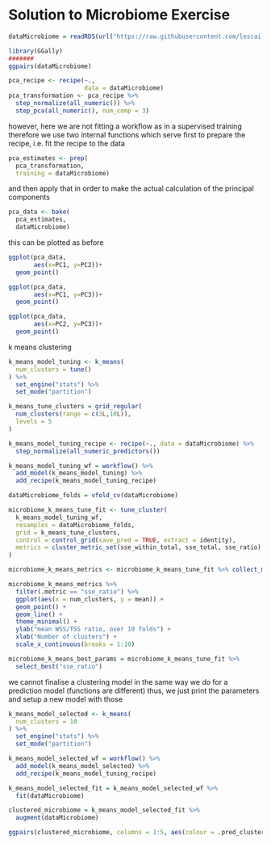 # Solution to Microbiome Exercise





```R
dataMicrobiome = readRDS(url("https://raw.githubusercontent.com/lescai-teaching/class-bigdata-2023/main/L18_modelling_exercises/L18_dataset_dataMicrobiome.rds"))
```

```R
library(GGally)
#######
ggpairs(dataMicrobiome)
```



```R
pca_recipe <- recipe(~., 
                     data = dataMicrobiome)
pca_transformation <- pca_recipe %>% 
  step_normalize(all_numeric()) %>% 
  step_pca(all_numeric(), num_comp = 3)
```


however, here we are not fitting a workflow as in a supervised training
therefore we use two internal functions which serve
first to prepare the recipe, i.e. fit the recipe to the data


```R
pca_estimates <- prep(
  pca_transformation,
  training = dataMicrobiome)
```

and then apply that in order to make the actual calculation
of the principal components

```R
pca_data <- bake(
  pca_estimates,
  dataMicrobiome)
```

this can be plotted as before

```R
ggplot(pca_data,
       aes(x=PC1, y=PC2))+
  geom_point()
```

```R
ggplot(pca_data,
       aes(x=PC1, y=PC3))+
  geom_point()
```


```R
ggplot(pca_data,
       aes(x=PC2, y=PC3))+
  geom_point()
```



k means clustering


```R
k_means_model_tuning <- k_means(
  num_clusters = tune()
) %>% 
  set_engine("stats") %>% 
  set_mode("partition")
```


```R
k_means_tune_clusters = grid_regular(
  num_clusters(range = c(3L,10L)),
  levels = 5
)
```


```R
k_means_model_tuning_recipe <- recipe(~., data = dataMicrobiome) %>% 
  step_normalize(all_numeric_predictors())
```


```R
k_means_model_tuning_wf = workflow() %>% 
  add_model(k_means_model_tuning) %>% 
  add_recipe(k_means_model_tuning_recipe)
```


```R
dataMicrobiome_folds = vfold_cv(dataMicrobiome)
```


```R
microbiome_k_means_tune_fit <- tune_cluster(
  k_means_model_tuning_wf,
  resamples = dataMicrobiome_folds,
  grid = k_means_tune_clusters,
  control = control_grid(save_pred = TRUE, extract = identity),
  metrics = cluster_metric_set(sse_within_total, sse_total, sse_ratio)
)
```


```R
microbiome_k_means_metrics <- microbiome_k_means_tune_fit %>% collect_metrics()
```



```R
microbiome_k_means_metrics %>%
  filter(.metric == "sse_ratio") %>%
  ggplot(aes(x = num_clusters, y = mean)) +
  geom_point() +
  geom_line() +
  theme_minimal() +
  ylab("mean WSS/TSS ratio, over 10 folds") +
  xlab("Number of clusters") +
  scale_x_continuous(breaks = 1:10)
```


```R
microbiome_k_means_best_params = microbiome_k_means_tune_fit %>%
  select_best("sse_ratio")
```

we cannot finalise a clustering model in the same way we do for
a prediction model (functions are different)
thus, we just print the parameters and setup a new model with those



```R
k_means_model_selected <- k_means(
  num_clusters = 10
) %>% 
  set_engine("stats") %>% 
  set_mode("partition")
```


```R
k_means_model_selected_wf = workflow() %>% 
  add_model(k_means_model_selected) %>% 
  add_recipe(k_means_model_tuning_recipe)
```


```R
k_means_model_selected_fit = k_means_model_selected_wf %>% 
  fit(dataMicrobiome)
```



```R
clustered_microbiome = k_means_model_selected_fit %>%
  augment(dataMicrobiome)
```


```R
ggpairs(clustered_microbiome, columns = 1:5, aes(colour = .pred_cluster))
```
